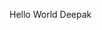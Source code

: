 <html>
 <head>
  <title>PHP Test</title>
 </head>
 <body>
 <p>Hello World Deepak</p>
 </body>
</html>
